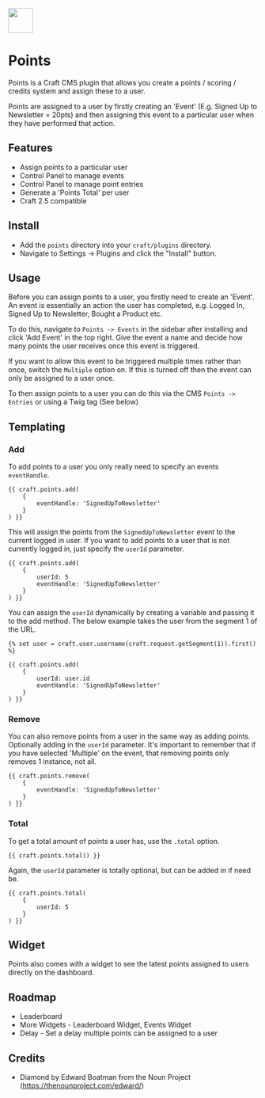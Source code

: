 <img src="https://raw.githubusercontent.com/madebyshape/points/master/screenshots/icon.png" width="50">

# Points

Points is a Craft CMS plugin that allows you create a points / scoring / credits system and assign these to a user.

Points are assigned to a user by firstly creating an 'Event' (E.g. Signed Up to Newsletter = 20pts) and then assigning this event to a particular user when they have performed that action.

## Features

- Assign points to a particular user
- Control Panel to manage events
- Control Panel to manage point entries
- Generate a 'Points Total' per user
- Craft 2.5 compatible

## Install

- Add the `points` directory into your `craft/plugins` directory.
- Navigate to Settings -> Plugins and click the "Install" button.

## Usage

Before you can assign points to a user, you firstly need to create an 'Event'. An event is essentially an action the user has completed, e.g. Logged In, Signed Up to Newsletter, Bought a Product etc. 

To do this, navigate to `Points -> Events` in the sidebar after installing and click 'Add Event' in the top right. Give the event a name and decide how many points the user receives once this event is triggered. 

If you want to allow this event to be triggered multiple times rather than once, switch the `Multiple` option on. If this is turned off then the event can only be assigned to a user once.

To then assign points to a user you can do this via the CMS `Points -> Entries` or using a Twig tag (See below)

## Templating

### Add

To add points to a user you only really need to specify an events `eventHandle`.

	{{ craft.points.add(
		{ 
			eventHandle: 'SignedUpToNewsletter'
		}
	) }}
	
This will assign the points from the `SignedUpToNewsletter` event to the current logged in user. If you want to add points to a user that is not currently logged in, just specify the `userId` parameter.
	
	{{ craft.points.add(
		{ 
			userId: 5
			eventHandle: 'SignedUpToNewsletter'
		}
	) }}
	
You can assign the `userId` dynamically by creating a variable and passing it to the add method. The below example takes the user from the segment 1 of the URL.

	{% set user = craft.user.username(craft.request.getSegment(1)).first() %}

	{{ craft.points.add(
		{ 
			userId: user.id
			eventHandle: 'SignedUpToNewsletter'
		}
	) }}

### Remove

You can also remove points from a user in the same way as adding points. Optionally adding in the `userId` parameter. It's important to remember that if you have selected 'Multiple' on the event, that removing points only removes 1 instance, not all.

	{{ craft.points.remove(
		{ 
			eventHandle: 'SignedUpToNewsletter'
		}
	) }}

### Total

To get a total amount of points a user has, use the `.total` option.

	{{ craft.points.total() }}
	
Again, the `userId` parameter is totally optional, but can be added in if need be.

	{{ craft.points.total(
		{ 
			userId: 5
		}
	) }}

## Widget

Points also comes with a widget to see the latest points assigned to users directly on the dashboard. 

## Roadmap

- Leaderboard
- More Widgets - Leaderboard Widget, Events Widget
- Delay - Set a delay multiple points can be assigned to a user

## Credits

- Diamond by Edward Boatman from the Noun Project (https://thenounproject.com/edward/)